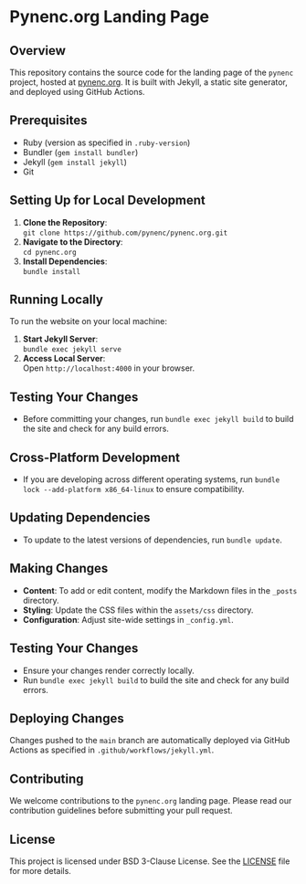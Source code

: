 # Pynenc.org Landing Page

## Overview
This repository contains the source code for the landing page of the `pynenc` project, hosted at [pynenc.org](https://pynenc.org). It is built with Jekyll, a static site generator, and deployed using GitHub Actions.

## Prerequisites
- Ruby (version as specified in `.ruby-version`)
- Bundler (`gem install bundler`)
- Jekyll (`gem install jekyll`)
- Git

## Setting Up for Local Development
1. **Clone the Repository**:  
   `git clone https://github.com/pynenc/pynenc.org.git`
2. **Navigate to the Directory**:  
   `cd pynenc.org`
3. **Install Dependencies**:  
   `bundle install`

## Running Locally
To run the website on your local machine:
1. **Start Jekyll Server**:  
   `bundle exec jekyll serve`
2. **Access Local Server**:  
   Open `http://localhost:4000` in your browser.

## Testing Your Changes
- Before committing your changes, run `bundle exec jekyll build` to build the site and check for any build errors.

## Cross-Platform Development
- If you are developing across different operating systems, run `bundle lock --add-platform x86_64-linux` to ensure compatibility.

## Updating Dependencies
- To update to the latest versions of dependencies, run `bundle update`.

## Making Changes
- **Content**: To add or edit content, modify the Markdown files in the `_posts` directory.
- **Styling**: Update the CSS files within the `assets/css` directory.
- **Configuration**: Adjust site-wide settings in `_config.yml`.

## Testing Your Changes
- Ensure your changes render correctly locally. 
- Run `bundle exec jekyll build` to build the site and check for any build errors.

## Deploying Changes
Changes pushed to the `main` branch are automatically deployed via GitHub Actions as specified in `.github/workflows/jekyll.yml`.

## Contributing
We welcome contributions to the `pynenc.org` landing page. Please read our contribution guidelines before submitting your pull request.

## License
This project is licensed under BSD 3-Clause License. See the [LICENSE](LICENSE) file for more details.
